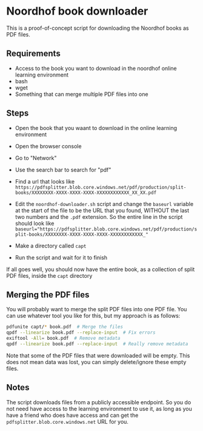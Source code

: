 # Noordhof book downloader

This is a proof-of-concept script for downloading the Noordhof
books as PDF files.

## Requirements

- Access to the book you want to download in the noordhof online
    learning environment
- bash
- wget
- Something that can merge multiple PDF files into one

## Steps

- Open the book that you waant to download in the online
    learning environment

- Open the browser console

- Go to "Network"

- Use the search bar to search for "pdf"

- Find a url that looks like
    `https://pdfsplitter.blob.core.windows.net/pdf/production/split-books/XXXXXXXX-XXXX-XXXX-XXXX-XXXXXXXXXXXX_XX_XX.pdf`

- Edit the `noordhof-downloader.sh` script and change the `baseurl`
    variable at the start of the file
    to be the URL that you found, WITHOUT the last two numbers and the `.pdf` extension.
    So the entire line in the script should look like
    `baseurl="https://pdfsplitter.blob.core.windows.net/pdf/production/split-books/XXXXXXXX-XXXX-XXXX-XXXX-XXXXXXXXXXXX_"`

- Make a directory called `capt`

- Run the script and wait for it to finish

If all goes well, you should now have the entire book,
as a collection of split PDF files,
inside the `capt` directory

## Merging the PDF files

You will probably want to merge the split PDF files into one PDF file.
You can use whatever tool you like for this, but my approach is as follows:

```bash
pdfunite capt/* book.pdf  # Merge the files
qpdf --linearize book.pdf --replace-input  # Fix errors
exiftool -All= book.pdf  # Remove metadata
qpdf --linearize book.pdf --replace-input  # Really remove metadata
```

Note that some of the PDF files that were downloaded will be empty.
This does not mean data was lost,
you can simply delete/ignore these empty files.

## Notes

The script downloads files from a publicly accessible endpoint.
So you do not need have access to the learning environment
to use it,
as long as you have a friend who does have access and can get
the `pdfsplitter.blob.core.windows.net` URL for you.

